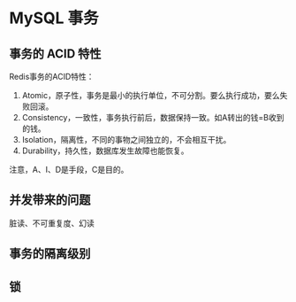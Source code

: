 # MySQL 事务

## 事务的 ACID 特性

Redis事务的ACID特性：
1. Atomic，原子性，事务是最小的执行单位，不可分割。要么执行成功，要么失败回滚。
2. Consistency，一致性，事务执行前后，数据保持一致。如A转出的钱=B收到的钱。
3. Isolation，隔离性，不同的事物之间独立的，不会相互干扰。
4. Durability，持久性，数据库发生故障也能恢复。

注意，A、I、D是手段，C是目的。

## 并发带来的问题

脏读、不可重复度、幻读

## 事务的隔离级别

## 锁